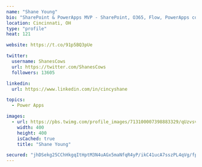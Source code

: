 ```yaml
---
name: "Shane Young"
bio: "SharePoint & PowerApps MVP - SharePoint, O365, Flow, PowerApps consulting? @PowerApps911 | Pure Snark? You found it."
location: Cincinnati, OH
type: "profile"
heat: 121

website: https://t.co/91p5BQ3pUe

twitter:
  username: ShanesCows
  url: https://twitter.com/ShanesCows
  followers: 13605

linkedin:
  url: https://www.linkedin.com/in/cincyshane

topics:
  - Power Apps

images:
  - url: https://pbs.twimg.com/profile_images/713100007398883329/qUzvsvQ3_400x400.jpg
    width: 400
    height: 400
    isCached: true
    title: "Shane Young"

secured: "jhDSekg25CChHkgqItHptM3N4uAGx5maNfqR4yP/ikC41ucA7sszPL4qVg/fpND4w6gXzV6joxpQwM6LNCmlzgwqBzxL3bZEq2vt7KRUGvLihTfh+ZJpmg+71B6MmGipmUo6x6+RUP698HbLuwy6tBjYL1dj5jel5zArGr1xZQ0ST3O3urNr8WvbmTwCSrDj8DJjWky8g0H7TZhgUPTyaId65L70bgHohZnkEoDIyL5+4LUIqZEgzieWfjRa97JEFGint1ifcn3w/6lovkKSXa15TyWuFgY6MgtaW+QOxmrzCJW36lolMLXwPYWkr/DZDu7iu49H87f0By/NMerPFUBtgByYhkayjQg4KKR8Yt4MXsUNUHsJZSaV2YDcNEHh9XI13LQL5c6VauA1G0GbHt7I+ZiinySvqz89rMA4SS4=;FpdnyLiYmXqK5gwVJgmEQA=="
---
```


